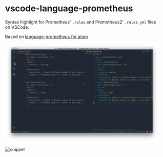 # vscode-language-prometheus

Syntax highlight for Prometheus' `.rules` and Prometheus2' `.rules.yml` files on VSCode.

Based on [language-prometheus for atom](https://github.com/Zevran/language-prometheus)

![screenshot](/screenshot.png)

![snippet](https://user-images.githubusercontent.com/245435/37122244-7e94bd8a-223e-11e8-85d2-55da5d8f4fae.gif)
